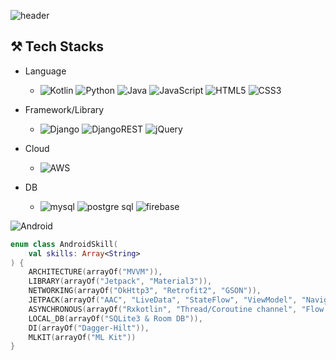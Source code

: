 ![header](https://capsule-render.vercel.app/api?type=venom&color=auto&text=Hello%20World&height=&animation=fadeIn)

## ⚒️ Tech Stacks
- Language 
  - ![Kotlin](https://img.shields.io/badge/kotlin-%237F52FF.svg?style=for-the-badge&logo=kotlin&logoColor=white)
![Python](https://img.shields.io/badge/python-3670A0?style=for-the-badge&logo=python&logoColor=ffdd54) ![Java](https://img.shields.io/badge/java-%23ED8B00.svg?style=for-the-badge&logo=openjdk&logoColor=white) ![JavaScript](https://img.shields.io/badge/javascript-%23323330.svg?style=for-the-badge&logo=javascript&logoColor=%23F7DF1E) ![HTML5](https://img.shields.io/badge/html5-%23E34F26.svg?style=for-the-badge&logo=html5&logoColor=white) ![CSS3](https://img.shields.io/badge/css3-%231572B6.svg?style=for-the-badge&logo=css3&logoColor=white)

- Framework/Library
  - ![Django](https://img.shields.io/badge/django-%23092E20.svg?style=for-the-badge&logo=django&logoColor=white) ![DjangoREST](https://img.shields.io/badge/DJANGO-REST-ff1709?style=for-the-badge&logo=django&logoColor=white&color=ff1709&labelColor=gray) ![jQuery](https://img.shields.io/badge/jquery-%230769AD.svg?style=for-the-badge&logo=jquery&logoColor=white)

- Cloud
  - ![AWS](https://img.shields.io/badge/AWS-%23FF9900.svg?style=for-the-badge&logo=amazon-aws&logoColor=white)

- DB
  - ![mysql](https://img.shields.io/badge/MySQL-005C84?style=for-the-badge&logo=mysql&logoColor=white) ![postgre sql](https://img.shields.io/badge/PostgreSQL-316192?style=for-the-badge&logo=postgresql&logoColor=white) ![firebase](https://img.shields.io/badge/Firebase-039BE5?style=for-the-badge&logo=Firebase&logoColor=white)
  


![Android](https://img.shields.io/badge/Android-3DDC84?style=for-the-badge&logo=android&logoColor=white)

```kotlin
enum class AndroidSkill(
    val skills: Array<String>
) {
    ARCHITECTURE(arrayOf("MVVM")),
    LIBRARY(arrayOf("Jetpack", "Material3")),
    NETWORKING(arrayOf("OkHttp3", "Retrofit2", "GSON")),
    JETPACK(arrayOf("AAC", "LiveData", "StateFlow", "ViewModel", "Navigation", "DataStore")),
    ASYNCHRONOUS(arrayOf("Rxkotlin", "Thread/Coroutine channel", "Flow Binding")),
    LOCAL_DB(arrayOf("SQLite3 & Room DB")),
    DI(arrayOf("Dagger-Hilt")),
    MLKIT(arrayOf("ML Kit"))
}
```
<!-- 
![my info](https://github-readme-stats.vercel.app/api?username=chrisjyh&theme=blue-green) ![my language](https://github-readme-stats.vercel.app/api/top-langs/?username=chrisjyh&theme=blue-green) -->
